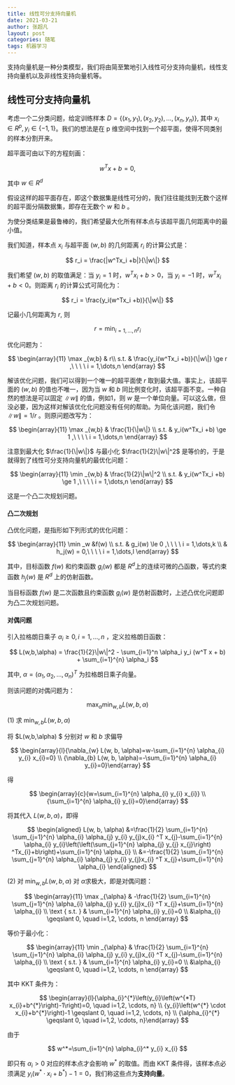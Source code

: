 ```yaml
---
title: 线性可分支持向量机
date: 2021-03-21
author: 张超凡
layout: post
categories: 随笔
tags: 机器学习
---
```

支持向量机是一种分类模型，我们将由简至繁地引入线性可分支持向量机，线性支持向量机以及非线性支持向量机等。

## 线性可分支持向量机

考虑一个二分类问题，给定训练样本 $D = \{(x_1,y_1), (x_2,y_2),\dots,(x_n,y_n)\}$, 其中 $x_i \in R^p,y_i\in \{-1,1\}$。我们的想法是在 p 维空间中找到一个超平面，使得不同类别的样本分割开来。

超平面可由以下的方程刻画：

$$
w^Tx +b = 0,
$$

其中 $w \in R^d$

假设这样的超平面存在，即这个数据集是线性可分的，我们往往能找到无数个这样的超平面分隔数据集，即存在无数个 $w$ 和 $b$ 。

为使分类结果是最鲁棒的，我们希望最大化所有样本点与该超平面几何距离中的最小值。

我们知道，样本点 $x_i$ 与超平面 $(w,b)$ 的几何距离 $r_i$ 的计算公式是：

$$
r_i = \frac{|w^Tx_i +b|}{\|w\|}
$$

我们希望 $(w,b)$ 的取值满足：当 $y_i = 1$ 时，$w^Tx_i + b >0$，当 $y_i = -1$ 时，$w^T x_i+ b <0$。则距离 $r_i$ 的计算公式可简化为：

$$
r_i = \frac{y_i(w^Tx_i +b)}{\|w\|}
$$

记最小几何距离为 $r$, 则 

$$
r = \min_{i = 1,\dots,n} r_i
$$

优化问题为：

$$
\begin{array}{11}
\max _{w,b}  & r\\
s.t. & \frac{y_i(w^Tx_i +b)}{\|w\|} \ge r ,\ \ \ \ i = 1,\dots,n
\end{array}
$$

解该优化问题，我们可以得到一个唯一的超平面使 $r$ 取到最大值。事实上，该超平面的 $(w,b)$ 的值也不唯一，因为当 $w$ 和 $b$ 同比例变化时，该超平面不变。一种自然的想法是可以固定 $\|w\|$ 的值，例如1，则 $w$ 是一个单位向量。可以这么做，但没必要，因为这样对解该优化化问题没有任何的帮助。为简化该问题，我们令 $\|w\| =1/r$ 。则原问题改写为：

$$
\begin{array}{11}
\max _{w,b}  & \frac{1}{\|w\|} \\
s.t. & y_i(w^Tx_i +b) \ge 1 ,\ \ \ \ i = 1,\dots,n
\end{array}
$$

注意到最大化 $\frac{1}{\|w\|}$ 与最小化 $\frac{1}{2}\|w\|^2$ 是等价的，于是就得到了线性可分支持向量机的最优化问题：

$$
\begin{array}{11}
\min _{w,b}  & \frac{1}{2}\|w\|^2 \\
s.t. & y_i(w^Tx_i +b) \ge 1 ,\ \ \ \ i = 1,\dots,n
\end{array}
$$

这是一个凸二次规划问题。

#### 凸二次规划

凸优化问题，是指形如下列形式的优化问题：

$$
\begin{array}{11}
\min _w  &f(w) \\
s.t. & g_i(w) \le 0 ,\ \ \ \ i = 1,\dots,k \\
& h_j(w) = 0,\ \ \ \ i = 1,\dots,l
\end{array}
$$

其中，目标函数 $f(w)$ 和约束函数 $g_i(w)$ 都是 $R^d$上的连续可微的凸函数，等式约束函数 $h_j(w)$ 是 $R^d$ 上的仿射函数。

当目标函数 $f(w)$ 是二次函数且约束函数 $g_i(w)$ 是仿射函数时，上述凸优化问题即为凸二次规划问题。

#### 对偶问题

引入拉格朗日乘子 $\alpha_i \ge0,i = 1,\dots,n$ ，定义拉格朗日函数：

$$
L(w,b,\alpha) = \frac{1}{2}\|w\|^2 - \sum_{i=1}^n \alpha_i y_i (w^T x + b) + \sum_{i=1}^{n} \alpha_i
$$

其中, $\alpha = (\alpha_1, \alpha_2, \dots,\alpha_n)^T$ 为拉格朗日乘子向量。

则该问题的对偶问题为：

$$
\max_{\alpha} \min_{w,b} L(w,b,\alpha)
$$

(1) 求 $\min_{w,b} L(w,b,\alpha)$

将 $L(w,b,\alpha) $ 分别对 $w$ 和 $b$ 求偏导

$$
\begin{array}{l}{\nabla_{w} L(w, b, \alpha)=w-\sum_{i=1}^{n} \alpha_{i} y_{i} x_{i}=0} \\ {\nabla_{b} L(w, b, \alpha)=-\sum_{i=1}^{n} \alpha_{i} y_{i}=0}\end{array}
$$

得

$$
\begin{array}{c}{w=\sum_{i=1}^{n} \alpha_{i} y_{i} x_{i}} \\ {\sum_{i=1}^{n} \alpha_{i} y_{i}=0}\end{array}
$$

将其代入 $L(w,b,\alpha)$，即得

$$
\begin{aligned} L(w, b, \alpha) &=\frac{1}{2} \sum_{i=1}^{n} \sum_{j=1}^{n} \alpha_{i} \alpha_{j} y_{i} y_{j}x_{i} ^T x_{j}-\sum_{i=1}^{n} \alpha_{i} y_{i}\left(\left(\sum_{j=1}^{n} \alpha_{j} y_{j} x_{j}\right) ^Tx_{i}+b\right)+\sum_{i=1}^{n} \alpha_{i} \\ 
&=-\frac{1}{2} \sum_{i=1}^{n} \sum_{j=1}^{n} \alpha_{i} \alpha_{j} y_{i} y_{j}x_{i} ^T x_{j}+\sum_{i=1}^{n} \alpha_{i} \end{aligned}
$$

(2) 对 $\min_{w,b} L(w,b,\alpha)$ 对 $\alpha ​$ 求极大，即是对偶问题：

$$
\begin{array}{11}
\max _{\alpha} & -\frac{1}{2} \sum_{i=1}^{n} \sum_{j=1}^{n} \alpha_{i} \alpha_{j} y_{i} y_{j}x_{i} ^T x_{j}+\sum_{i=1}^{n} \alpha_{i} \\ 
\text { s.t. } & \sum_{i=1}^{n} \alpha_{i} y_{i}=0 \\ 
&\alpha_{i} \geqslant 0, \quad i=1,2, \cdots, n
\end{array}
$$

等价于最小化：

$$
\begin{array}{11}
\min _{\alpha} & \frac{1}{2} \sum_{i=1}^{n} \sum_{j=1}^{n} \alpha_{i} \alpha_{j} y_{i} y_{j}x_{i} ^T x_{j}-\sum_{i=1}^{n} \alpha_{i} \\ 
\text { s.t. } & \sum_{i=1}^{n} \alpha_{i} y_{i}=0 \\ 
&\alpha_{i} \geqslant 0, \quad i=1,2, \cdots, n
\end{array}
$$

其中 KKT 条件为：

$$
\begin{array}{l}{\alpha_{i}^{*}\left(y_{i}\left(w^{*T}  x_{i}+b^{*}\right)-1\right)=0, \quad i=1,2, \cdots, n} 
\\ {y_{i}\left(w^{*} \cdot x_{i}+b^{*}\right)-1 \geqslant 0, \quad i=1,2, \cdots, n} \\ {\alpha_{i}^{*} \geqslant 0, \quad i=1,2, \cdots, n}\end{array}
$$

由于

$$
w^*=\sum_{i=1}^{n} \alpha_{i}^* y_{i} x_{i}
$$

即只有 $\alpha_i >0$ 对应的样本点才会影响 $w^*$ 的取值。而由 KKT 条件得，该样本点必须满足 $y_{i}\left(w^{*} \cdot x_{i}+b^{*}\right)-1 = 0​$ ，我们称这些点为**支持向量**。

